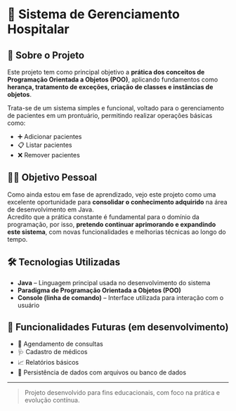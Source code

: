 # 🏥 Sistema de Gerenciamento Hospitalar

## 📌 Sobre o Projeto

Este projeto tem como principal objetivo a **prática dos conceitos de Programação Orientada a Objetos (POO)**, aplicando fundamentos como **herança, tratamento de exceções, criação de classes e instâncias de objetos**.

Trata-se de um sistema simples e funcional, voltado para o gerenciamento de pacientes em um prontuário, permitindo realizar operações básicas como:

- ➕ Adicionar pacientes  
- 📋 Listar pacientes  
- ❌ Remover pacientes  

## 👨‍💻 Objetivo Pessoal

Como ainda estou em fase de aprendizado, vejo este projeto como uma excelente oportunidade para **consolidar o conhecimento adquirido** na área de desenvolvimento em Java.  
Acredito que a prática constante é fundamental para o domínio da programação, por isso, **pretendo continuar aprimorando e expandindo este sistema**, com novas funcionalidades e melhorias técnicas ao longo do tempo.

## 🛠️ Tecnologias Utilizadas

- **Java** – Linguagem principal usada no desenvolvimento do sistema  
- **Paradigma de Programação Orientada a Objetos (POO)**  
- **Console (linha de comando)** – Interface utilizada para interação com o usuário

## 🚧 Funcionalidades Futuras (em desenvolvimento)

- 📅 Agendamento de consultas  
- 🩺 Cadastro de médicos  
- 📈 Relatórios básicos  
- 💾 Persistência de dados com arquivos ou banco de dados  

---

> Projeto desenvolvido para fins educacionais, com foco na prática e evolução contínua.
